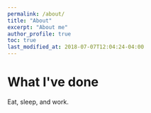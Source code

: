 ```yaml
---
permalink: /about/
title: "About"
excerpt: "About me"
author_profile: true
toc: true
last_modified_at: 2018-07-07T12:04:24-04:00
---
```


# What I've done
Eat, sleep, and work.
